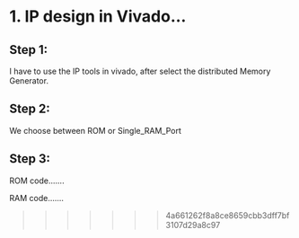 # 1. IP design in Vivado...

## Step 1:
I have to use the IP tools in vivado, after select the distributed Memory  Generator.

## Step 2:
We choose between ROM or Single_RAM_Port

## Step 3:
ROM code.......

RAM code.......


>>>>>>> 4a661262f8a8ce8659cbb3dff7bf3107d29a8c97


